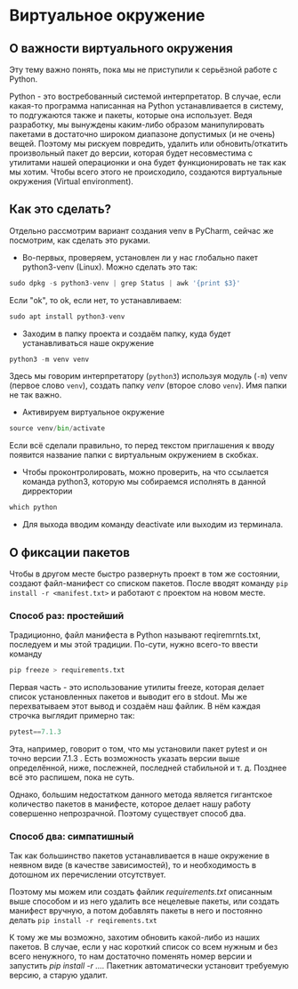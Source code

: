 # Виртуальное окружение

## О важности виртуального окружения

Эту тему важно понять, пока мы не приступили к серьёзной работе с Python.

Python - это востребованный системой интерпретатор. В случае, если какая-то программа написанная на Python устанавливается в систему, то подгужаются также и пакеты, которые она использует. Ведя разработку, мы вынуждены каким-либо образом манипулировать пакетами в достаточно широком диапазоне допустимых (и не очень) вещей. Поэтому мы рискуем повредить, удалить или обновить/откатить произвольный пакет до версии, которая будет несовместима с утилитами нашей операционки и она будет функционировать не так как мы хотим. Чтобы всего этого не происходило, создаются виртуальные окружения (Virtual environment).

## Как это сделать?

Отдельно рассмотрим вариант создания venv в PyCharm, сейчас же посмотрим, как сделать это руками.

- Во-первых, проверяем, установлен ли у нас глобально пакет python3-venv (Linux). Можно сделать это так:

```python
sudo dpkg -s python3-venv | grep Status | awk '{print $3}'
```

Если "ok", то ok, если нет, то устанавливаем:

```python
sudo apt install python3-venv
```

- Заходим в папку проекта и создаём папку, куда будет устанавливаться наше окружение

```python
python3 -m venv venv
```

Здесь мы говорим интерпретатору (`python3`) используя модуль (`-m`) venv (первое слово `venv`), создать папку _venv_ (второе слово `venv`). Имя папки не так важно.

- Активируем виртуальное окружение

```python
source venv/bin/activate
```

Если всё сделали правильно, то перед текстом приглашения к вводу появится название папки с виртуальным окружением в скобках.

- Чтобы проконтролировать, можно проверить, на что ссылается команда python3, которую мы собираемся исполнять в данной дирректории

```python
which python
```

- Для выхода вводим команду deactivate или выходим из терминала.

## О фиксации пакетов

Чтобы в другом месте быстро развернуть проект в том же состоянии, создают файл-манифест со списком пакетов. После вводят команду `pip install -r <manifest.txt>` и работают с проектом на новом месте.

### Способ раз: простейший

Традиционно, файл манифеста в Python называют reqiremrnts.txt, последуем и мы этой традиции. По-сути, нужно всего-то ввести команду

```python
pip freeze > requirements.txt
```

Первая часть - это использование утилиты freeze, которая делает список установленных пакетов и выводит его в stdout. Мы же перехватываем этот вывод и создаём наш файлик. В нём каждая строчка выглядит примерно так:

```python
pytest==7.1.3
```

Эта, например, говорит о том, что мы установили пакет pytest и он точно версии 7.1.3 . Есть возможность указать версии выше определённой, ниже, послежней, последней стабильной и т. д. Позднее всё это распишем, пока не суть.

Однако, большим недостатком данного метода является гигантское количество пакетов в манифесте, которое делает нашу работу совершенно непрозрачной. Поэтому существует способ два.

### Способ два: симпатишный

Так как большинство пакетов устанавливается в наше окружение в неявном виде (в качестве зависимостей), то и необходимость в дотошном их перечислении отсутствует.

Поэтому мы можем или создать файлик _requirements.txt_ описанным выше способом и из него удалить все нецелевые пакеты, или создать манифест вручную, а потом добавлять пакеты в него и постоянно делать
`pip install -r reqirements.txt`

К тому же мы возможно, захотим обновить какой-либо из наших пакетов. В случае, если у нас короткий список со всем нужным и без всего ненужного, то нам достаточно поменять номер версии и запустить _pip install -r ...._ Пакетник автоматически установит требуемую версию, а старую удалит.
